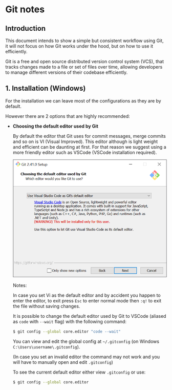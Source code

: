 # Git notes
## Introduction
This document intends to show a simple but consistent workflow using Git, it will not focus on how Git works under the hood, but on how to use it efficiently.

Git is a free and open source distributed version control system (VCS), that tracks changes made to a file or set of files over time, allowing developers to manage different versions of their codebase efficiently.

## 1. Installation (Windows)
For the installation we can leave most of the configurations as they are by default.

However there are 2 options that are highly recommended: 

- **Choosing the default editor used by Git**

    By default the editor that Git uses for commit messages, merge commits and so on is VI (Visual Improved).
    This editor although is light weight and efficient can be daunting at first.
    For that reason we suggest using a more friendly editor such as VSCode (VSCode installation required).

    ![](images/set-default-editor.png?raw=true)

    Notes: 

    In case you set Vi as the default editor and by accident you happen to enter the editor, to exit press `Esc` to enter normal mode then `:q!` to exit the file without saving changes.

    It is possible to change the default editor used by Git to VSCode (aliased as `code` with `--wait` flag) with the following command:

    ```bash
    $ git config --global core.editor "code --wait"
    ```
    You can view and edit the global config at `~/.gitconfig` (on Windows `C:\Users\username\.gitconfig`).
    
    (In case you set an invalid editor the command may not work and you will have to manually open and edit `.gitconfig`)

    To see the current default editor either view `.gitconfig` or use:
    ```bash
    $ git config --global core.editor
    ```
<!-- 
    It is also possible to set or view the default editor only for the local repo by using the `--local` flag

    For the local repo the `.git` folder contains the `config` file. -->
